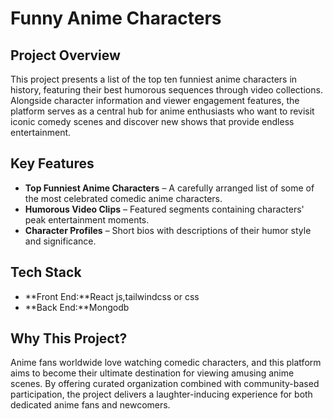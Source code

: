 # Funny Anime Characters

## Project Overview
This project presents a list of the top ten funniest anime characters in history, featuring their best humorous sequences through video collections. Alongside character information and viewer engagement features, the platform serves as a central hub for anime enthusiasts who want to revisit iconic comedy scenes and discover new shows that provide endless entertainment.

## Key Features
- **Top Funniest Anime Characters** – A carefully arranged list of some of the most celebrated comedic anime characters.
- **Humorous Video Clips** – Featured segments containing characters' peak entertainment moments.
- **Character Profiles** – Short bios with descriptions of their humor style and significance.


## Tech Stack
- **Front End:**React js,tailwindcss or css
- **Back End:**Mongodb

## Why This Project?
Anime fans worldwide love watching comedic characters, and this platform aims to become their ultimate destination for viewing amusing anime scenes. By offering curated organization combined with community-based participation, the project delivers a laughter-inducing experience for both dedicated anime fans and newcomers.

